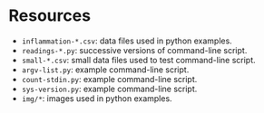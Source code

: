 # Resources

*   `inflammation-*.csv`: data files used in python examples.
*   `readings-*.py`: successive versions of command-line script.
*   `small-*.csv`: small data files used to test command-line script.
*   `argv-list.py`: example command-line script.
*   `count-stdin.py`: example command-line script.
*   `sys-version.py`: example command-line script.
*   `img/*`: images used in python examples.
